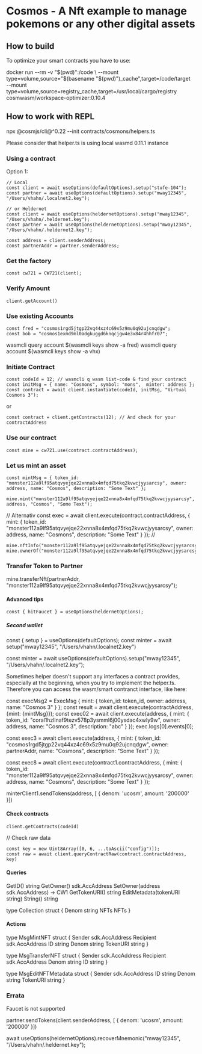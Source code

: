 # Cosmos - A Nft example to manage pokemons or any other digital assets 


## How to build

To optimize your smart contracts you have to use:

docker run --rm -v "$(pwd)":/code \
  --mount type=volume,source="$(basename "$(pwd)")_cache",target=/code/target \
  --mount type=volume,source=registry_cache,target=/usr/local/cargo/registry \
  cosmwasm/workspace-optimizer:0.10.4

## How to work with REPL 

npx @cosmjs/cli@^0.22 --init contracts/cosmons/helpers.ts 

Please consider that helper.ts is using local wasmd 0.11.1 instance


### Using a contract

Option 1:

```
// Local 
const client = await useOptions(defaultOptions).setup("stufe-104");
const partner = await useOptions(defaultOptions).setup("mway12345", "/Users/vhahn/.localnet2.key");

// or Heldernet
const client = await useOptions(heldernetOptions).setup("mway12345", "/Users/vhahn/.heldernet.key");
const partner = await useOptions(heldernetOptions).setup("mway12345", "/Users/vhahn/.heldernet2.key");

const address = client.senderAddress;
const partnerAddr = partner.senderAddress;
```


### Get the factory

```
const cw721 = CW721(client);
```

### Verify Amount

```
client.getAccount()
```

### Use existing Accounts

```
const fred = "cosmos1rgd5jtgp22vq44xz4c69x5z9mu0q92ujcnqdgw";
const bob = "cosmos1exmd9ml0adgkuggd6knqcjgw4e3x84r4hhfr07";
```

wasmcli query account $(wasmcli keys show -a fred) 
wasmcli query account $(wasmcli keys show -a vhx) 

### Initiate Contract

```
const codeId = 12; // wasmcli q wasm list-code & find your contract
const initMsg = { name: "Cosmons", symbol: "mons",  minter: address };
const contract = await client.instantiate(codeId, initMsg, "Virtual Cosmons 3");
```
or
```
const contract = client.getContracts(12); // And check for your contractAddress
```

### Use our contract

```
const mine = cw721.use(contract.contractAddress);
```

### Let us mint an asset

```
const mintMsg = { token_id: "monster112a9lf95atqvyejqe22xnna8x4mfqd75tkq2kvwcjyysarcsy", owner: address, name: "Cosmos", description: "Some Text" };

mine.mint("monster112a9lf95atqvyejqe22xnna8x4mfqd75tkq2kvwcjyysarcsy", address, "Cosmos", "Some Text");
```

// Alternativ const exec = await client.execute(contract.contractAddress, { mint: { token_id: "monster112a9lf95atqvyejqe22xnna8x4mfqd75tkq2kvwcjyysarcsy", owner: address, name: "Cosmons", description: "Some Text" } });
// 
```
mine.nftInfo("monster112a9lf95atqvyejqe22xnna8x4mfqd75tkq2kvwcjyysarcsy")
mine.ownerOf("monster112a9lf95atqvyejqe22xnna8x4mfqd75tkq2kvwcjyysarcsy")
```

### Transfer Token to Partner
mine.transferNft(partnerAddr, "monster112a9lf95atqvyejqe22xnna8x4mfqd75tkq2kvwcjyysarcsy");


#### Advanced tips

```
const { hitFaucet } = useOptions(heldernetOptions);
```


##### Second wallet

const { setup } = useOptions(defaultOptions);
const minter = await setup("mway12345", "/Users/vhahn/.localnet2.key")

const minter = await useOptions(defaultOptions).setup("mway12345", "/Users/vhahn/.localnet2.key");

Sometimes helper doesn't support any interfaces a contract provides, especially at the beginning, when you try to implement the helper.ts. Therefore you can access the wasm/smart contranct interface, like here:

const execMsg2 = ExecMsg { mint: { token_id: token_id, owner: address, name: "Cosmos 3" } };
const result = await client.execute(contractAddress, {mint: {mintMsg}});
const exec02 = await client.execute(address, { mint: { token_id: "coral1hzllnaf9tezv578p3ysmml6j00ysdac4xwly9w", owner: address, name: "Cosmos 3", description: "abc" } });
exec.logs[0].events[0];


const exec3 = await client.execute(address, { mint: { token_id: "cosmos1rgd5jtgp22vq44xz4c69x5z9mu0q92ujcnqdgw", owner: partnerAddr, name: "Cosmons", description: "Some Text" } });

const exec8 = await client.execute(contract1.contractAddress, { mint: { token_id: "monster112a9lf95atqvyejqe22xnna8x4mfqd75tkq2kvwcjyysarcsy", owner: address, name: "Cosmons", description: "Some Text" } });

minterClient1.sendTokens(address, [ { denom: 'ucosm', amount: '200000' }])


#### Check contracts
```
client.getContracts(codeId)
```

// Check raw data
```
const key = new Uint8Array([0, 6, ...toAscii("config")]);
const raw = await client.queryContractRaw(contract.contractAddress, key)
```

#### Queries
GetID() string
GetOwner() sdk.AccAddress
SetOwner(address sdk.AccAddress) -> CW1
GetTokenURI() string
EditMetadata(tokenURI string)
String() string

type Collection struct {
    Denom string
    NFTs  NFTs
}
#### Actions 

type MsgMintNFT struct {
    Sender    sdk.AccAddress
    Recipient sdk.AccAddress
    ID        string
    Denom     string
    TokenURI  string
}

type MsgTransferNFT struct {
    Sender    sdk.AccAddress
    Recipient sdk.AccAddress
    Denom     string
    ID        string
}

type MsgEditNFTMetadata struct {
    Sender   sdk.AccAddress
    ID       string
    Denom    string
    TokenURI string
}
### Errata

Faucet is not supported 

partner.sendTokens(client.senderAddress, [ { denom: 'ucosm', amount: '200000' }])

await useOptions(heldernetOptions).recoverMnemonic("mway12345", "/Users/vhahn/.heldernet.key");
